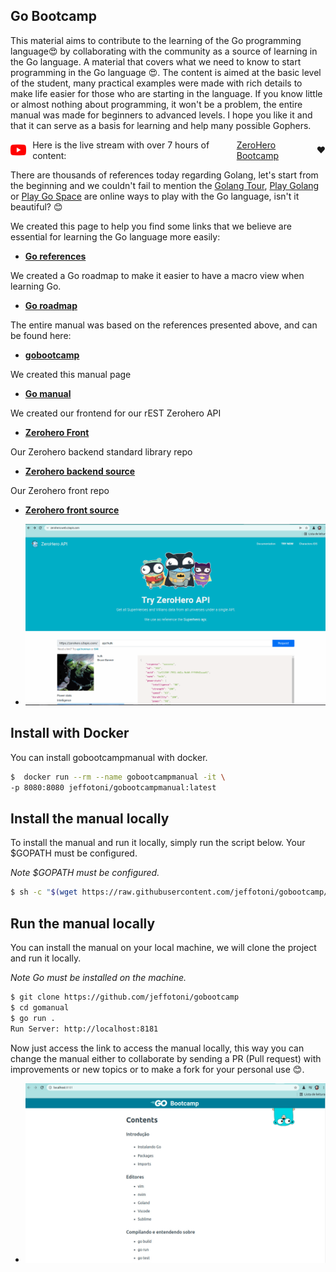 ## Go Bootcamp
This material aims to contribute to the learning of the Go programming language😍 by collaborating with the community as a source of learning in the Go language. A material that covers what we need to know to start programming in the Go language 😍.
The content is aimed at the basic level of the student, many practical examples were made with rich details to make life easier for those who are starting in the language.
If you know little or almost nothing about programming, it won't be a problem, the entire manual was made for beginners to advanced levels.
I hope you like it and that it can serve as a basis for learning and help many possible Gophers.

<span style="display: inline-flex; align-items: center;">
  <img src="img/youtube.png?raw=true" alt="youtube" title="youtube" width="5%" style="margin-right: 10px;" />
  Here is the live stream with over 7 hours of content: <a href="https://www.youtube.com/watch?v=XVE3hHW7Wvs">ZeroHero Bootcamp</a> ❤️
</span>

There are thousands of references today regarding Golang, let's start from the beginning and we couldn't fail to mention the [Golang Tour](https://go.dev/tour/welcome/1), [Play Golang](https://go.dev/play) or [Play Go Space](https://goplay.space/) are online ways to play with the Go language, isn't it beautiful? 😊

We created this page to help you find some links that we believe are essential for learning the Go language more easily:
* **[Go references](https://github.com/jeffotoni/gobootcamp/tree/main/references)**

We created a Go roadmap to make it easier to have a macro view when learning Go.
* **[Go roadmap](roadmap/goroadmap.png)**

The entire manual was based on the references presented above, and can be found here:
* **[gobootcamp](https://gobootcamp.jeffotoni.com/)**

We created this manual page
* **[Go manual](https://github.com/jeffotoni/gobootcamp/tree/main/gomanual)**

We created our frontend for our rEST Zerohero API
* **[Zerohero Front](https://zerohero.web.s3apis.com)**

Our Zerohero backend standard library repo
* **[Zerohero backend source](https://github.com/jeffotoni/gzerohero)**

Our Zerohero front repo
* **[Zerohero front source](https://github.com/jeffotoni/gzerohero.web)**
- ![zerohero front](img/zerohero-front.png?raw=true "zerohero front")

## Install with Docker
You can install gobootcampmanual with docker.

```bash
$  docker run --rm --name gobootcampmanual -it \
-p 8080:8080 jeffotoni/gobootcampmanual:latest
```

## Install the manual locally

To install the manual and run it locally, simply run the script below. Your $GOPATH must be configured.

_Note_
_$GOPATH must be configured._

```bash
$ sh -c "$(wget https://raw.githubusercontent.com/jeffotoni/gobootcamp/main/install/v1/install.sh -O -)"
```

## Run the manual locally
You can install the manual on your local machine, we will clone the project and run it locally.

_Note_
_Go must be installed on the machine._

```bash
$ git clone https://github.com/jeffotoni/gobootcamp
$ cd gomanual
$ go run .
Run Server: http://localhost:8181
```
Now just access the link to access the manual locally, this way you can change the manual either to collaborate by sending a PR (Pull request) with improvements or new topics or to make a fork for your personal use 😊.

- ![gobootcamp](img/gobootcamp1.jpg?raw=true "gobootcamp")

